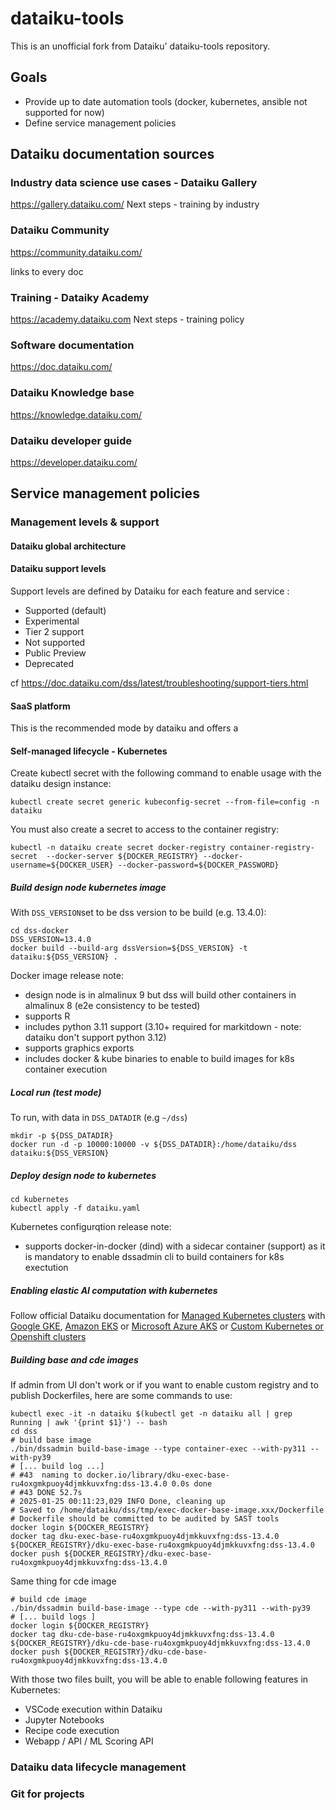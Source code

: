 # dataiku-tools

This is an unofficial fork from Dataiku' dataiku-tools repository.

## Goals

- Provide up to date automation tools (docker, kubernetes, ansible not supported for now)
- Define service management policies

## Dataiku documentation sources


### Industry data science use cases - Dataiku Gallery
https://gallery.dataiku.com/
Next steps - training by industry

### Dataiku Community
https://community.dataiku.com/

links to every doc

### Training - Dataiky Academy
https://academy.dataiku.com
Next steps - training policy

### Software documentation
https://doc.dataiku.com/

### Dataiku Knowledge base
https://knowledge.dataiku.com/

### Dataiku developer guide
https://developer.dataiku.com/


## Service management policies

### Management levels & support

#### Dataiku global architecture

#### Dataiku support levels

Support levels are defined by Dataiku for each feature and service :
- Supported (default)
- Experimental
- Tier 2 support
- Not supported
- Public Preview
- Deprecated

cf https://doc.dataiku.com/dss/latest/troubleshooting/support-tiers.html

#### SaaS platform

This is the recommended mode by dataiku and offers a


#### Self-managed lifecycle - Kubernetes

Create kubectl secret with the following command to enable usage with the dataiku design instance:

    kubectl create secret generic kubeconfig-secret --from-file=config -n dataiku

You must also create a secret to access to the container registry:

    kubectl -n dataiku create secret docker-registry container-registry-secret  --docker-server ${DOCKER_REGISTRY} --docker-username=${DOCKER_USER} --docker-password=${DOCKER_PASSWORD}

##### Build design node kubernetes image

With `DSS_VERSION`set to be dss version to be build (e.g. 13.4.0):

    cd dss-docker
    DSS_VERSION=13.4.0
    docker build --build-arg dssVersion=${DSS_VERSION} -t dataiku:${DSS_VERSION} .

Docker image release note:

- design node is in almalinux 9 but dss will build other containers in almalinux 8 (e2e consistency to be tested)
- supports R
- includes python 3.11 support (3.10+ required for markitdown - note: dataiku don't support python 3.12)
- supports graphics exports
- includes docker & kube binaries to enable to build images for k8s container execution

##### Local run (test mode)

To run, with data in `DSS_DATADIR` (e.g `~/dss`)

    mkdir -p ${DSS_DATADIR}
    docker run -d -p 10000:10000 -v ${DSS_DATADIR}:/home/dataiku/dss dataiku:${DSS_VERSION}

##### Deploy design node to kubernetes

    cd kubernetes
    kubectl apply -f dataiku.yaml

Kubernetes configurqtion release note:

- supports docker-in-docker (dind) with a sidecar container (support) as it is mandatory to enable dssadmin cli to build containers for k8s exectution

##### Enabling elastic AI computation with kubernetes

Follow official Dataiku documentation for [Managed Kubernetes clusters](https://doc.dataiku.com/dss/latest/containers/managed-k8s-clusters.html) with [Google GKE](https://doc.dataiku.com/dss/latest/containers/gke/index.html), [Amazon EKS](https://doc.dataiku.com/dss/latest/containers/eks/index.html) or [Microsoft Azure AKS](https://doc.dataiku.com/dss/latest/containers/aks/index.html) or [Custom Kubernetes or Openshift clusters](https://doc.dataiku.com/dss/latest/containers/unmanaged-k8s-clusters.html)

##### Building base and cde images

If admin from UI don't work or if you want to enable custom registry and to publish Dockerfiles, here are some commands to use:

    kubectl exec -it -n dataiku $(kubectl get -n dataiku all | grep Running | awk '{print $1}') -- bash
    cd dss
    # build base image
    ./bin/dssadmin build-base-image --type container-exec --with-py311 --with-py39
    # [... build log ...]
    # #43  naming to docker.io/library/dku-exec-base-ru4oxgmkpuoy4djmkkuvxfng:dss-13.4.0 0.0s done
    # #43 DONE 52.7s
    # 2025-01-25 00:11:23,029 INFO Done, cleaning up
    # Saved to /home/dataiku/dss/tmp/exec-docker-base-image.xxx/Dockerfile
    # Dockerfile should be committed to be audited by SAST tools
    docker login ${DOCKER_REGISTRY}
    docker tag dku-exec-base-ru4oxgmkpuoy4djmkkuvxfng:dss-13.4.0 ${DOCKER_REGISTRY}/dku-exec-base-ru4oxgmkpuoy4djmkkuvxfng:dss-13.4.0
    docker push ${DOCKER_REGISTRY}/dku-exec-base-ru4oxgmkpuoy4djmkkuvxfng:dss-13.4.0

Same thing for cde image

    # build cde image
    ./bin/dssadmin build-base-image --type cde --with-py311 --with-py39
    # [... build logs ]
    docker login ${DOCKER_REGISTRY}
    docker tag dku-cde-base-ru4oxgmkpuoy4djmkkuvxfng:dss-13.4.0 ${DOCKER_REGISTRY}/dku-cde-base-ru4oxgmkpuoy4djmkkuvxfng:dss-13.4.0
    docker push ${DOCKER_REGISTRY}/dku-cde-base-ru4oxgmkpuoy4djmkkuvxfng:dss-13.4.0

With those two files built, you will be able to enable following features in Kubernetes:

- VSCode execution within Dataiku
- Jupyter Notebooks
- Recipe code execution
- Webapp / API / ML Scoring API

### Dataiku data lifecycle management

### Git for projects

